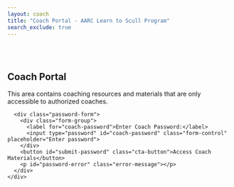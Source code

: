 ```yaml
---
layout: coach
title: "Coach Portal - AARC Learn to Scull Program"
search_exclude: true
---
```


<div class="password-protected-content">
  <div id="password-gate" class="password-gate">
    <div class="info-box note">
      <h2>Coach Portal</h2>
      <p>This area contains coaching resources and materials that are only accessible to authorized coaches.</p>
      
      <div class="password-form">
        <div class="form-group">
          <label for="coach-password">Enter Coach Password:</label>
          <input type="password" id="coach-password" class="form-control" placeholder="Enter password">
        </div>
        <button id="submit-password" class="cta-button">Access Coach Materials</button>
        <p id="password-error" class="error-message"></p>
      </div>
    </div>
  </div>
  
  <div id="coach-content" class="coach-content" style="display: none;">
    <h1>Coach Portal</h1>
    
    <div class="info-box tip">
      <h3>Welcome, Coaches!</h3>
      <p>This section contains all the resources and materials you need to successfully lead the Learn to Scull program.</p>
    </div>
    
    <div class="two-col-grid">
      <div class="resource-card">
        <h3>Coach Manual</h3>
        <p>Comprehensive guide for conducting the Learn to Scull program.</p>
        <a href="{{ site.baseurl }}/coach_portal/manual/Coach_Manual.html" class="cta-button">View Manual</a>
      </div>
      
      <div class="resource-card">
        <h3>Session Plans</h3>
        <p>Detailed plans and guides for each training session.</p>
        <a href="{{ site.baseurl }}/coach_portal/session_plans/" class="cta-button">View Session Plans</a>
      </div>
      
      <div class="resource-card">
        <h3>Technical Resources</h3>
        <p>Drills, correction techniques, and teaching frameworks.</p>
        <a href="{{ site.baseurl }}/coach_portal/technical/" class="cta-button">View Technical Resources</a>
      </div>
      
      <div class="resource-card">
        <h3>Safety Procedures</h3>
        <p>Emergency protocols, weather guidelines, and safety documentation.</p>
        <a href="{{ site.baseurl }}/coach_portal/safety/" class="cta-button">View Safety Procedures</a>
      </div>
      
      <div class="resource-card">
        <h3>Assessment Tools</h3>
        <p>Skills checklists and participant evaluation resources.</p>
        <a href="{{ site.baseurl }}/coach_portal/assessment/Participant_Assessment_Checklist.html" class="cta-button">View Assessment Tools</a>
      </div>
      
      <div class="resource-card">
        <h3>Coach Textbook</h3>
        <p>Complete coaching reference materials in textbook format.</p>
        <a href="{{ site.baseurl }}/coach_portal/textbook/" class="cta-button">View Coach Textbook</a>
      </div>
      
      <div class="resource-card">
        <h3>Communication Resources</h3>
        <p>Email templates and participant information packages.</p>
        <a href="{{ site.baseurl }}/coach_portal/communication/" class="cta-button">View Communication Resources</a>
      </div>
    </div>
  </div>
</div>

<!-- Authentication is handled by the coach-auth.js script -->
<!-- No inline JavaScript needed as all functionality is moved to the external file -->

<style>
  .password-gate {
    max-width: 600px;
    margin: 0 auto;
    padding: 2rem 0;
  }
  
  .password-form {
    margin-top: 1.5rem;
  }
  
  .form-group {
    margin-bottom: 1rem;
  }
  
  .form-control {
    display: block;
    width: 100%;
    padding: 0.5rem;
    font-size: 1rem;
    border: 1px solid #ccc;
    border-radius: 4px;
  }
  
  .error-message {
    color: #dc3545;
    margin-top: 0.5rem;
  }
  
  .resource-card {
    background-color: #f8f9fa;
    border-radius: 8px;
    padding: 1.5rem;
    margin-bottom: 1.5rem;
    box-shadow: 0 2px 4px rgba(0,0,0,0.1);
    text-align: center;
    transition: transform 0.2s ease;
  }
  
  .resource-card:hover {
    transform: translateY(-5px);
    box-shadow: 0 5px 15px rgba(0,0,0,0.1);
  }
  
  .resource-card h3 {
    margin-top: 0;
    color: var(--theme-color);
  }
  
  .resource-card .cta-button {
    margin-top: 1rem;
    display: inline-block;
    min-width: 180px;
  }
  
  .coach-content {
    animation: fadeIn 0.5s ease-in;
  }
  
  @keyframes fadeIn {
    from { opacity: 0; }
    to { opacity: 1; }
  }
</style>
